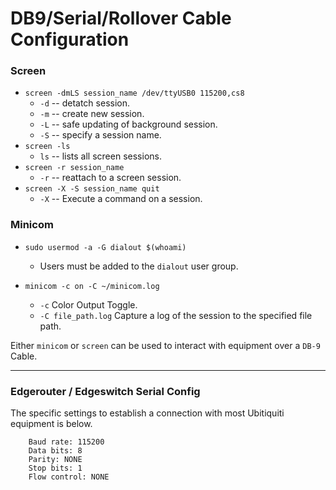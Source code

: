 # DB9/Serial/Rollover Cable Configuration

<!-- Use `screen` or `minicom` instead of system's `shell` to interact with a `DB-9`/`rollover`/`console` cable. -->

### Screen

-   `screen -dmLS session_name /dev/ttyUSB0 115200,cs8`
    -   `-d` -- detatch session.
    -   `-m` -- create new session.
    -   `-L` -- safe updating of background session.
    -   `-S` -- specify a session name.
-   `screen -ls`
    -   `ls` -- lists all screen sessions.
-   `screen -r session_name`
    -   `-r` -- reattach to a screen session.
-   `screen -X -S session_name quit`
    -   `-X` -- Execute a command on a session.

### Minicom

-   `sudo usermod -a -G dialout $(whoami)`

    -   Users must be added to the `dialout` user group.

-   `minicom -c on -C ~/minicom.log`
    -   `-c` Color Output Toggle.
    -   `-C file_path.log` Capture a log of the session to the specified file path.

Either `minicom` or `screen` can be used to interact with equipment over a `DB-9` Cable.

* * *

### Edgerouter / Edgeswitch Serial Config

The specific settings to establish a connection with most Ubitiquiti equipment is below.

        Baud rate: 115200
        Data bits: 8
        Parity: NONE
        Stop bits: 1
        Flow control: NONE
